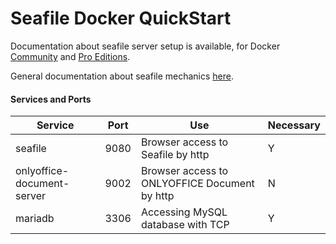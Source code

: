 # Seafile Docker QuickStart

Documentation about seafile server setup is available, for Docker [Community](https://manual.seafile.com/docker/deploy_seafile_with_docker/) and [Pro Editions](https://manual.seafile.com/docker/pro-edition/deploy_seafile_pro_with_docker/).

General documentation about seafile mechanics [here](https://manual.seafile.com/overview/components/).

#### Services and Ports

| Service | Port | Use |  Necessary |
| --- | --- | --- | --- |
| seafile | 9080 | Browser access to Seafile by http | Y |
| onlyoffice-document-server | 9002 | Browser access to ONLYOFFICE Document by http | N |
| mariadb | 3306 | Accessing MySQL database with TCP | Y |
